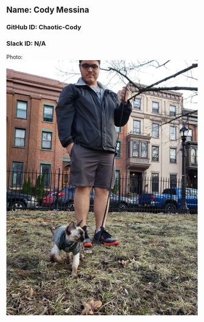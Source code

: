 ## Name: Cody Messina
### GitHub ID: Chaotic-Cody
### Slack ID: N/A
Photo: ![Cody](images/Cat_Majestic.JPG)
